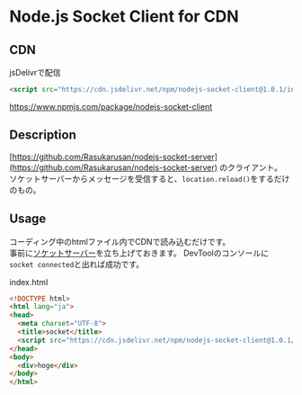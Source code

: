 # Node.js Socket Client for CDN

## CDN

jsDelivrで配信
```html
<script src="https://cdn.jsdelivr.net/npm/nodejs-socket-client@1.0.1/index.js" integrity="sha256-h17+PbIX5sv+N7DmVZSHpZy/s0BoUWnUCi5jeo3OUTo=" crossorigin="anonymous"></script>
```

https://www.npmjs.com/package/nodejs-socket-client

## Description

[https://github.com/Rasukarusan/nodejs-socket-server](https://github.com/Rasukarusan/nodejs-socket-server) のクライアント。  
ソケットサーバーからメッセージを受信すると、`location.reload()`をするだけのもの。

## Usage

コーディング中のhtmlファイル内でCDNで読み込むだけです。  
事前に[ソケットサーバー](https://github.com/Rasukarusan/nodejs-socket-server)を立ち上げておきます。
DevToolのコンソールに`socket connected`と出れば成功です。

index.html
```html
<!DOCTYPE html>
<html lang="ja">
<head>
  <meta charset="UTF-8">
  <title>socket</title>
  <script src="https://cdn.jsdelivr.net/npm/nodejs-socket-client@1.0.1/index.js" integrity="sha256-h17+PbIX5sv+N7DmVZSHpZy/s0BoUWnUCi5jeo3OUTo=" crossorigin="anonymous"></script>
</head>
<body>
  <div>hoge</div>
</body>
</html>
```
